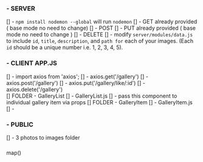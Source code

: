
### - SERVER 
[] - `npm install nodemon --global` will run `nodemon`
[] - GET already provided ( base mode no need to change)
[] - POST 
[] - PUT already provided ( base mode no need to change )
[] - DELETE 
[] - modify `server/modules/data.js` to include `id`, `title`,      `description`, and `path for` each of your images.
        (Each `id` should be a unique number i.e. 1, 2, 3, 4, 5).   

### - CLIENT APP.JS
[] - import axios from 'axios';
[] - axios.get('/gallery')
[] - axios.post('/gallery') 
[] - axios.put('/gallery/like/:id') 
[] - axios.delete('/gallery')  
    [] FOLDER - GalleryList
        [] - GalleryList.js
            [] - pass this component to individual gallery item via props
    [] FOLDER - GalleryItem
        [] - GalleryItem.js
            [] - 

### - PUBLIC 
[] - 3 photos to images folder


###
map()

